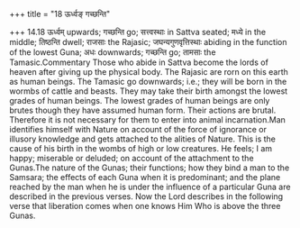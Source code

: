 +++
title = "18 ऊर्ध्वङ् गच्छन्ति"

+++
14.18 ऊर्ध्वम् upwards; गच्छन्ति go; सत्त्वस्थाः in Sattva seated; मध्ये
in the middle; तिष्ठन्ति dwell; राजसाः the Rajasic; जघन्यगुणवृत्तिस्थाः
abiding in the function of the lowest Guna; अधः downwards; गच्छन्ति go;
तामसाः the Tamasic.Commentary Those who abide in Sattva become the lords
of heaven after giving up the physical body. The Rajasic are rorn on
this earth as human beings. The Tamasic go downwards; i.e.; they will be
born in the wormbs of cattle and beasts. They may take their birth
amongst the lowest grades of human beings. The lowest grades of human
beings are only brutes though they have assumed human form. Their
actions are brutal. Therefore it is not necessary for them to enter into
animal incarnation.Man identifies himself with Nature on account of the
force of ignorance or illusory knowledge and gets attached to the
alities of Nature. This is the cause of his birth in the wombs of high
or low creatures. He feels; I am happy; miserable or deluded; on account
of the attachment to the Gunas.The nature of the Gunas; their functions;
how they bind a man to the Samsara; the effects of each Guna when it is
predominant; and the plane reached by the man when he is under the
influence of a particular Guna are described in the previous verses. Now
the Lord describes in the following verse that liberation comes when one
knows Him Who is above the three Gunas.
